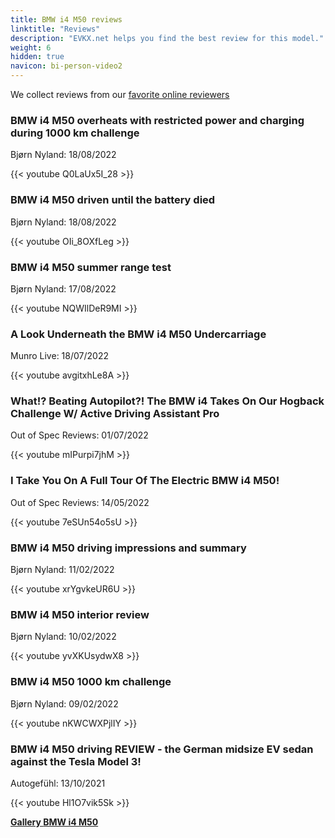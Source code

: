 ```yaml
---
title: BMW i4 M50 reviews
linktitle: "Reviews"
description: "EVKX.net helps you find the best review for this model."
weight: 6
hidden: true
navicon: bi-person-video2
---
```

We collect reviews from our [favorite online reviewers](../../../../../guides/evreviewers/)

<div class="container text-center shadow p-2 pe-4 mb-5 bg-body-tertiary rounded border">
<h3>BMW i4 M50 overheats with restricted power and charging during 1000 km challenge</h3>
<p>Bjørn Nyland: 18/08/2022</p>

{{< youtube Q0LaUx5I_28 >}}

</div>
<div class="container text-center shadow p-2 pe-4 mb-5 bg-body-tertiary rounded border">
<h3>BMW i4 M50 driven until the battery died</h3>
<p>Bjørn Nyland: 18/08/2022</p>

{{< youtube OIi_8OXfLeg >}}

</div>
<div class="container text-center shadow p-2 pe-4 mb-5 bg-body-tertiary rounded border">
<h3>BMW i4 M50 summer range test</h3>
<p>Bjørn Nyland: 17/08/2022</p>

{{< youtube NQWIlDeR9MI >}}

</div>
<div class="container text-center shadow p-2 pe-4 mb-5 bg-body-tertiary rounded border">
<h3>A Look Underneath the BMW i4 M50 Undercarriage</h3>
<p>Munro Live: 18/07/2022</p>

{{< youtube avgitxhLe8A >}}

</div>
<div class="container text-center shadow p-2 pe-4 mb-5 bg-body-tertiary rounded border">
<h3>What!? Beating Autopilot?! The BMW i4 Takes On Our Hogback Challenge W/ Active Driving Assistant Pro</h3>
<p>Out of Spec Reviews: 01/07/2022</p>

{{< youtube mIPurpi7jhM >}}

</div>
<div class="container text-center shadow p-2 pe-4 mb-5 bg-body-tertiary rounded border">
<h3>I Take You On A Full Tour Of The Electric BMW i4 M50!</h3>
<p>Out of Spec Reviews: 14/05/2022</p>

{{< youtube 7eSUn54o5sU >}}

</div>
<div class="container text-center shadow p-2 pe-4 mb-5 bg-body-tertiary rounded border">
<h3>BMW i4 M50 driving impressions and summary</h3>
<p>Bjørn Nyland: 11/02/2022</p>

{{< youtube xrYgvkeUR6U >}}

</div>
<div class="container text-center shadow p-2 pe-4 mb-5 bg-body-tertiary rounded border">
<h3>BMW i4 M50 interior review</h3>
<p>Bjørn Nyland: 10/02/2022</p>

{{< youtube yvXKUsydwX8 >}}

</div>
<div class="container text-center shadow p-2 pe-4 mb-5 bg-body-tertiary rounded border">
<h3>BMW i4 M50 1000 km challenge</h3>
<p>Bjørn Nyland: 09/02/2022</p>

{{< youtube nKWCWXPjlIY >}}

</div>
<div class="container text-center shadow p-2 pe-4 mb-5 bg-body-tertiary rounded border">
<h3>BMW i4 M50 driving REVIEW - the German midsize EV sedan against the Tesla Model 3!</h3>
<p>Autogefühl: 13/10/2021</p>

{{< youtube Hl1O7vik5Sk >}}

</div>
<div class="mt-3 mb-3">
<a href="../gallery/" class="text-decoration-none text-black">
<strong><i class="bi-arrow-left"></i>Gallery  </strong>
</a>
<a href="../" class="text-decoration-none text-black float-end">
<strong>BMW i4 M50 <i class="bi-arrow-right"></i></strong>
</a>
</div>
